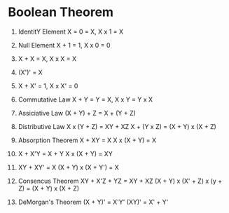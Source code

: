 <!-- ---
layout: post
category: theory
--- -->

# Boolean Theorem

1. IdentitY Element
X = 0 = X, X x 1 = X

2. Null Element
X + 1 = 1, X x 0 = 0

3. X + X = X, X x X = X

4. (X')' = X

5. X + X' = 1, X x X' = 0

6. Commutative Law
X + Y = Y = X, X x Y = Y x X

7. Assiciative Law
(X + Y) + Z = X + (Y + Z)

8. Distributive Law
X x (Y + Z) = XY + XZ
X + (Y x Z) = (X + Y) x (X + Z)

9. Absorption Theorem
X + XY = X
X x (X + Y) = X

10. X + X'Y = X + Y
    X x (X + Y) = XY

11. XY + XY' = X
    (X + Y) x (X + Y') = X

12. Consencus Theorem
XY + X'Z + YZ = XY + XZ
(X + Y) x (X' + Z) x (y + Z) = (X + Y) x (X + Z)

13. DeMorgan's Theorem
(X + Y)' = X'Y'
(XY)' = X' + Y'